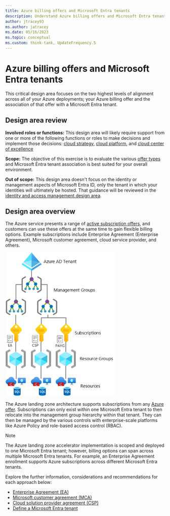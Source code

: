 ```yaml
---
title: Azure billing offers and Microsoft Entra tenants
description: Understand Azure billing offers and Microsoft Entra tenants.
author: jtracey93
ms.author: jatracey
ms.date: 05/16/2023
ms.topic: conceptual
ms.custom: think-tank, UpdateFrequency.5
---
```


# Azure billing offers and Microsoft Entra tenants

This critical design area focuses on the two highest levels of alignment across all of your Azure deployments; your Azure billing offer and the association of that offer with a Microsoft Entra tenant.

## Design area review

**Involved roles or functions:** This design area will likely require support from one or more of the following functions or roles to make decisions and implement those decisions: [cloud strategy](../../../organize/cloud-strategy.md), [cloud platform](../../../organize/cloud-platform.md), and [cloud center of excellence](../../../organize/cloud-center-of-excellence.md)

**Scope:** The objective of this exercise is to evaluate the various [offer types](https://azure.microsoft.com/support/legal/offer-details/) and Microsoft Entra tenant association is best suited for your overall environment.

**Out of scope:** This design area doesn't focus on the identity or management aspects of Microsoft Entra ID, only the tenant in which your identities will ultimately be hosted. That guidance will be reviewed in the [identity and access management design area](./identity-access.md).

## Design area overview

The Azure service presents a range of [active subscription offers](https://azure.microsoft.com/support/legal/offer-details/), and customers can use these offers at the same time to gain flexible billing options. Example subscriptions include Enterprise Agreement (Enterprise Agreement), Microsoft customer agreement, cloud service provider, and others.

![Diagram that shows Azure scopes within one Microsoft Entra tenant with various billing offers and subscriptions.](../../enterprise-scale/media/az-scopes-billing.png)

The Azure landing zone architecture supports subscriptions from any [Azure offer](https://azure.microsoft.com/support/legal/offer-details/). Subscriptions can only exist within one Microsoft Entra tenant to then relocate into the management group hierarchy within that tenant. They can then be managed by the various controls with enterprise-scale platforms like Azure Policy and role-based access control (RBAC).

> [!NOTE]
> The Azure landing zone accelerator implementation is scoped and deployed to one Microsoft Entra tenant; however, billing options can span across multiple Microsoft Entra tenants. For example, an Enterprise Agreement enrollment supports Azure subscriptions across different Microsoft Entra tenants.

Explore the further information, considerations and recommendations for each approach below:

- [Enterprise Agreement (EA)](./azure-billing-enterprise-agreement.md)
- [Microsoft customer agreement (MCA)](./azure-billing-microsoft-customer-agreement.md)
- [Cloud solution provider agreement (CSP)](./azure-billing-cloud-solution-provider.md)
- [Define a Microsoft Entra tenant](./azure-ad-define.md)
